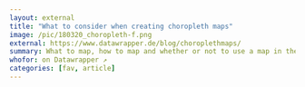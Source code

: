 ```yaml
---
layout: external
title: "What to consider when creating choropleth maps"
image: /pic/180320_choropleth-f.png
external: https://www.datawrapper.de/blog/choroplethmaps/
summary: What to map, how to map and whether or not to use a map in the first place.
whofor: on Datawrapper ↗
categories: [fav, article]
---
```

